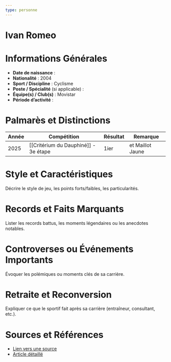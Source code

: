 ```yaml
---
type: personne
---
```


# Ivan Romeo

# Informations Générales
- **Date de naissance** :  
- **Nationalité** :  2004
- **Sport / Discipline** : Cyclisme  
- **Poste / Spécialité** (si applicable) :  
- **Équipe(s) / Club(s)** :  Movistar
- **Période d’activité** :  

# Palmarès et Distinctions
| Année | Compétition                          | Résultat | Remarque         |
| ----- | ------------------------------------ | -------- | ---------------- |
| 2025  | [[Critérium du Dauphiné]] - 3e étape | 1ier     | et Maillot Jaune |

# Style et Caractéristiques
Décrire le style de jeu, les points forts/faibles, les particularités.

# Records et Faits Marquants
Lister les records battus, les moments légendaires ou les anecdotes notables.

# Controverses ou Événements Importants
Évoquer les polémiques ou moments clés de sa carrière.

# Retraite et Reconversion
Expliquer ce que le sportif fait après sa carrière (entraîneur, consultant, etc.).

# Sources et Références
- [Lien vers une source](#)
- [Article détaillé](#)
